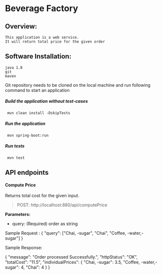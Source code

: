 # Beverage Factory

## Overview:
	This application is a web service.
	It will return total price for the given order

## Software Installation:
	java 1.8
	git
	maven

 Git repository needs to be cloned on the local machine and run following command to start an application

  

##### Build the application without test-cases
``` mvn clean install -DskipTests```
##### Run the application
``` mvn spring-boot:run```
##### Run tests
``` mvn test```

## API endpoints

#### Compute Price
Returns total cost for the given input.
> POST: http://localhost:880/api/computePrice

**Parameters:**
- query: (Required) order as string

Sample Request : 
{
	"query": ["Chai, -sugar", "Chai", "Coffee, -water,-sugar"]
}

Sample Response:

 {
     "message": "Order processed Successfully.",
     "httpStatus": "OK",
     "totalCost": "11.5",
     "individualPrices": {
         "Chai, -sugar": 3.5,
         "Coffee, -water,-sugar": 4,
         "Chai": 4
     }
 }